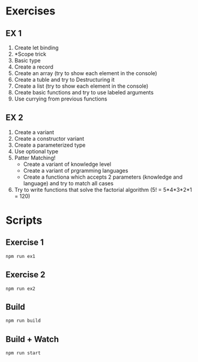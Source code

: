 # Exercises

## EX 1

1. Create let binding
2. \*Scope trick
3. Basic type
4. Create a record
5. Create an array (try to show each element in the console)
6. Create a tuble and try to Destructuring it
7. Create a list (try to show each element in the console)
8. Create basic functions and try to use labeled arguments
9. Use currying from previous functions

## EX 2

1. Create a variant
2. Create a constructor variant
3. Create a parameterized type
4. Use optional type
5. Patter Matching!
   - Create a variant of knowledge level
   - Create a variant of prgramming languages
   - Create a functiona which accepts 2 parameters (knowledge and language) and try to match all cases
6. Try to write functions that solve the factorial algorithm (5! = 5\*4\*3\*2\*1 = 120)

# Scripts

## Exercise 1

```
npm run ex1
```

## Exercise 2

```
npm run ex2
```

## Build

```
npm run build
```

## Build + Watch

```
npm run start
```

